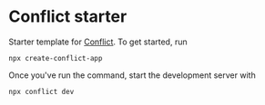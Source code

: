 # Conflict starter
Starter template for [Conflict](https://conflict.js.org). To get started, run
```
npx create-conflict-app
```
Once you've run the command, start the development server with
```
npx conflict dev
```
